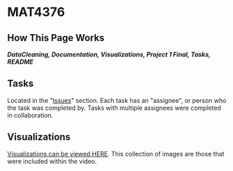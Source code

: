 # MAT4376

## How This Page Works

***DataCleaning, Documentation, Visualizations, Project 1 Final, Tasks, README***

## Tasks

Located in the "[Issues](https://github.com/EvaGostiuk/MAT4376/issues)" section. Each task has an "assignee", or person who the task was completed by. Tasks with multiple assignees were completed in collaboration.

## Visualizations
[Visualizations can be viewed HERE](Visualizations/README.md). This collection of images are those that were included within the video.
